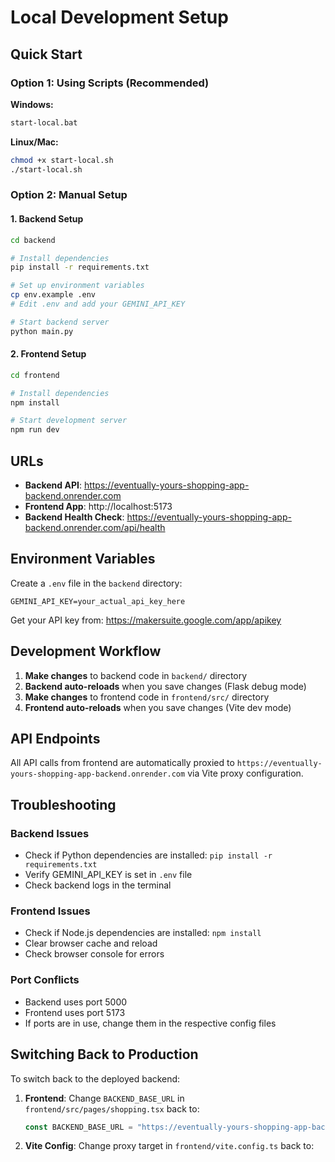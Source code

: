 # Local Development Setup

## Quick Start

### Option 1: Using Scripts (Recommended)

**Windows:**
```bash
start-local.bat
```

**Linux/Mac:**
```bash
chmod +x start-local.sh
./start-local.sh
```

### Option 2: Manual Setup

#### 1. Backend Setup
```bash
cd backend

# Install dependencies
pip install -r requirements.txt

# Set up environment variables
cp env.example .env
# Edit .env and add your GEMINI_API_KEY

# Start backend server
python main.py
```

#### 2. Frontend Setup
```bash
cd frontend

# Install dependencies
npm install

# Start development server
npm run dev
```

## URLs

- **Backend API**: https://eventually-yours-shopping-app-backend.onrender.com
- **Frontend App**: http://localhost:5173
- **Backend Health Check**: https://eventually-yours-shopping-app-backend.onrender.com/api/health

## Environment Variables

Create a `.env` file in the `backend` directory:

```env
GEMINI_API_KEY=your_actual_api_key_here
```

Get your API key from: https://makersuite.google.com/app/apikey

## Development Workflow

1. **Make changes** to backend code in `backend/` directory
2. **Backend auto-reloads** when you save changes (Flask debug mode)
3. **Make changes** to frontend code in `frontend/src/` directory
4. **Frontend auto-reloads** when you save changes (Vite dev mode)

## API Endpoints

All API calls from frontend are automatically proxied to `https://eventually-yours-shopping-app-backend.onrender.com` via Vite proxy configuration.

## Troubleshooting

### Backend Issues
- Check if Python dependencies are installed: `pip install -r requirements.txt`
- Verify GEMINI_API_KEY is set in `.env` file
- Check backend logs in the terminal

### Frontend Issues
- Check if Node.js dependencies are installed: `npm install`
- Clear browser cache and reload
- Check browser console for errors

### Port Conflicts
- Backend uses port 5000
- Frontend uses port 5173
- If ports are in use, change them in the respective config files

## Switching Back to Production

To switch back to the deployed backend:

1. **Frontend**: Change `BACKEND_BASE_URL` in `frontend/src/pages/shopping.tsx` back to:
   ```typescript
   const BACKEND_BASE_URL = "https://eventually-yours-shopping-app-backend.onrender.com";
   ```

2. **Vite Config**: Change proxy target in `frontend/vite.config.ts` back to:
   ```typescript
 